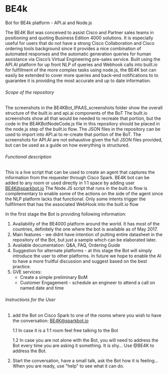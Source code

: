 # BE4k
Bot for BE4k platform - API.ai and Node.js

The BE4K Bot was conceived to assist Cisco and Partner sales teams in positioning and quoting Business Edition 4000 solutions. It is especially useful for users that do not have a strong Cisco Collaboration and Cisco ordering tools background since it provides a nice combination of automated responses and the automatic generation queries for human assistance via Cisco’s Virtual Engineering pre-sales service.
Built using the API.AI platform for up front NLP of queries and Webhook calls into built.io for fulfillment of the more complex tasks using node.js, the BE4K bot can easily be extended to cover more queries and back-end notifications to to guarantee it is providing the most accurate and up to date information.

###### Scope of the repository #######
The screenshots in the BE4KBot_IPAAS_screenshots folder show the overall structure of the built.io and api.ai components of the BoT
The built.io screenshots show all that would be needed to recreate that portion, but the code in the BE4KBotNodeCode.js file in this repository should be placed in the node.js step of the built.io flow. 
The JSON files in the repository can be used to import into API.ai to re-create that portion of the BoT. The screenshots for API.AI are not exhaustive given the full JSON files provided, but can be used as a guide on how everything is structured.

###### Functional description #######
This is a live script that can be used to create an agent that captures the information from the requester through Cisco Spark. BE4K bot can be added to any room or used directly in 1:1 space by adding user BE4K@sparkbot.io
The Node.JS script that runs in the built.io flow is complementary to enable some of the actions on the side of the agent since the NLP platform lacks that functional. Only some intents trigger the fullfilment that has the associated WebHook into the built.io flow

In the first stage the Bot is providing following information:
1. Availability of the BE4000 platform around the world. It has most of the countries, definitely the one where the bot is available as of May 2017. 
2. Main features - we didnt have intention of putting entire datasheet in the repository of the Bot, but just a sample which can be elaborated later. 
3. Available documentation: Q&A, FAQ, Ordering Guide
4. Suggestion for alternate platforms - at this stage the Bot will simply introduce the user to other platforms. In future we hope to enable the AI to have a more fruitful discussion and suggest based on the best practice. 
5. GVE services: 
    - Create a simple preliminary BoM
    - Customer Engagement - schedule an engineer to attend a call on named date and time
    
###### Instructions for the User ######
1. add the Bot on Cisco Spark to one of the rooms where you wish to have the conversation:  BE4K@sparkbot.io

    1.1 In case it is a 1:1 room feel free talking to the Bot
    
    1.2 In case you are not alone with the Bot, you will need to address the Bot every time you are asking it something. It         is shy... Use @BE4K to address the Bot.
    
2. Start the conversation, have a small talk, ask the Bot how it is feeling... When you are ready, use "help" to see            what it can do.

